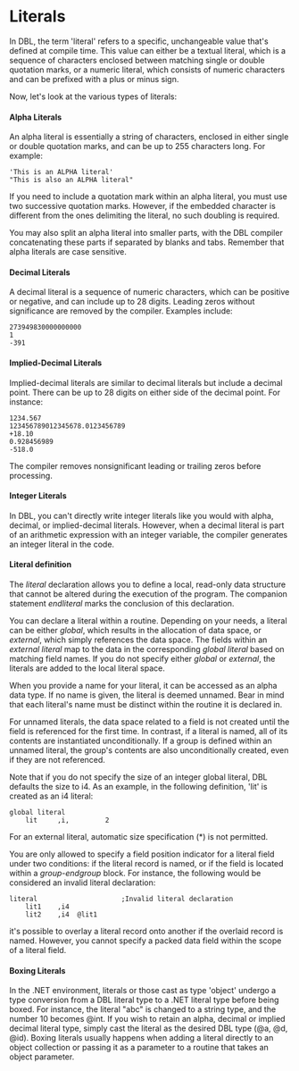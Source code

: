 # Literals
In DBL, the term 'literal' refers to a specific, unchangeable value that's defined at compile time. This value can either be a textual literal, which is a sequence of characters enclosed between matching single or double quotation marks, or a numeric literal, which consists of numeric characters and can be prefixed with a plus or minus sign.

Now, let's look at the various types of literals:

#### Alpha Literals

An alpha literal is essentially a string of characters, enclosed in either single or double quotation marks, and can be up to 255 characters long. For example:
```
'This is an ALPHA literal'
"This is also an ALPHA literal"
```

If you need to include a quotation mark within an alpha literal, you must use two successive quotation marks. However, if the embedded character is different from the ones delimiting the literal, no such doubling is required.

You may also split an alpha literal into smaller parts, with the DBL compiler concatenating these parts if separated by blanks and tabs. Remember that alpha literals are case sensitive.

#### Decimal Literals

A decimal literal is a sequence of numeric characters, which can be positive or negative, and can include up to 28 digits. Leading zeros without significance are removed by the compiler. Examples include:
```
273949830000000000
1
-391
```
#### Implied-Decimal Literals

Implied-decimal literals are similar to decimal literals but include a decimal point. There can be up to 28 digits on either side of the decimal point. For instance:

```
1234.567
123456789012345678.0123456789
+18.10
0.928456989
-518.0
```

The compiler removes nonsignificant leading or trailing zeros before processing.

#### Integer Literals

In DBL, you can't directly write integer literals like you would with alpha, decimal, or implied-decimal literals. However, when a decimal literal is part of an arithmetic expression with an integer variable, the compiler generates an integer literal in the code.

#### Literal definition
The *literal* declaration allows you to define a local, read-only data structure that cannot be altered during the execution of the program. The companion statement *endliteral* marks the conclusion of this declaration.

You can declare a literal within a routine. Depending on your needs, a literal can be either *global*, which results in the allocation of data space, or *external*, which simply references the data space. The fields within an *external literal* map to the data in the corresponding *global literal* based on matching field names. If you do not specify either *global* or *external*, the literals are added to the local literal space.

When you provide a name for your literal, it can be accessed as an alpha data type. If no name is given, the literal is deemed unnamed. Bear in mind that each literal's name must be distinct within the routine it is declared in.

For unnamed literals, the data space related to a field is not created until the field is referenced for the first time. In contrast, if a literal is named, all of its contents are instantiated unconditionally. If a group is defined within an unnamed literal, the group's contents are also unconditionally created, even if they are not referenced.

Note that if you do not specify the size of an integer global literal, DBL defaults the size to i4. As an example, in the following definition, 'lit' is created as an i4 literal:

```dbl,ignore,does_not_compile
global literal
    lit     ,i,         2
```

For an external literal, automatic size specification (*) is not permitted.

You are only allowed to specify a field position indicator for a literal field under two conditions: if the literal record is named, or if the field is located within a *group-endgroup* block. For instance, the following would be considered an invalid literal declaration:

```dbl,ignore,does_not_compile
literal                     ;Invalid literal declaration
    lit1    ,i4
    lit2    ,i4  @lit1
```

it's possible to overlay a literal record onto another if the overlaid record is named. However, you cannot specify a packed data field within the scope of a literal field.

#### Boxing Literals
In the .NET environment, literals or those cast as type 'object' undergo a type conversion from a DBL literal type to a .NET literal type before being boxed. For instance, the literal "abc" is changed to a string type, and the number 10 becomes @int. If you wish to retain an alpha, decimal or implied decimal literal type, simply cast the literal as the desired DBL type (@a, @d, @id). Boxing literals usually happens when adding a literal directly to an object collection or passing it as a parameter to a routine that takes an object parameter.
